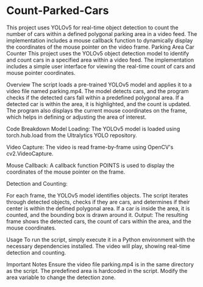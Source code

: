 # Count-Parked-Cars
 This project uses YOLOv5 for real-time object detection to count the number of cars within a defined polygonal parking area in a video feed. The implementation includes a mouse callback function to dynamically display the coordinates of the mouse pointer on the video frame.
Parking Area Car Counter
This project uses the YOLOv5 object detection model to identify and count cars in a specified area within a video feed. The implementation includes a simple user interface for viewing the real-time count of cars and mouse pointer coordinates.

Overview
The script loads a pre-trained YOLOv5 model and applies it to a video file named parking.mp4. The model detects cars, and the program checks if the detected cars fall within a predefined polygonal area. If a detected car is within the area, it is highlighted, and the count is updated. The program also displays the current mouse coordinates on the frame, which helps in defining or adjusting the area of interest.

Code Breakdown
Model Loading: The YOLOv5 model is loaded using torch.hub.load from the Ultralytics YOLO repository.

Video Capture: The video is read frame-by-frame using OpenCV's cv2.VideoCapture.

Mouse Callback: A callback function POINTS is used to display the coordinates of the mouse pointer on the frame.

Detection and Counting:

For each frame, the YOLOv5 model identifies objects.
The script iterates through detected objects, checks if they are cars, and determines if their center is within the defined polygonal area.
If a car is inside the area, it is counted, and the bounding box is drawn around it.
Output: The resulting frame shows the detected cars, the count of cars within the area, and the mouse coordinates.

Usage
To run the script, simply execute it in a Python environment with the necessary dependencies installed. The video will play, showing real-time detection and counting.

Important Notes
Ensure the video file parking.mp4 is in the same directory as the script.
The predefined area is hardcoded in the script. Modify the area variable to change the detection zone.
